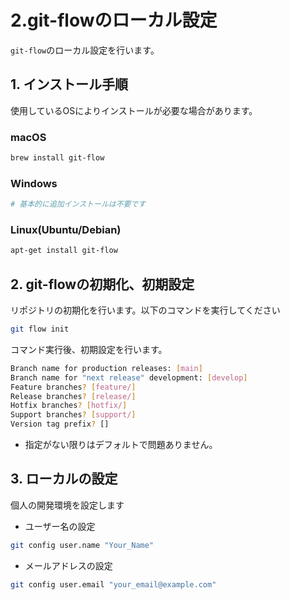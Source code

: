 # 2.git-flowのローカル設定

`git-flow`のローカル設定を行います。

## 1. インストール手順
使用しているOSによりインストールが必要な場合があります。

### macOS
```bash
brew install git-flow
```

### Windows
```bash
# 基本的に追加インストールは不要です
```

### Linux(Ubuntu/Debian)
```bash
apt-get install git-flow
```

## 2. git-flowの初期化、初期設定
リポジトリの初期化を行います。以下のコマンドを実行してください
```bash
git flow init
```

コマンド実行後、初期設定を行います。

```bash
Branch name for production releases: [main]
Branch name for "next release" development: [develop]
Feature branches? [feature/]
Release branches? [release/]
Hotfix branches? [hotfix/]
Support branches? [support/]
Version tag prefix? []
```

- 指定がない限りはデフォルトで問題ありません。

## 3. ローカルの設定
個人の開発環境を設定します

- ユーザー名の設定
```bash
git config user.name "Your_Name"
```

- メールアドレスの設定
```bash
git config user.email "your_email@example.com"
```

